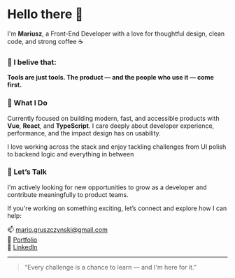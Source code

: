 # Hello there 👋  
I'm **Mariusz**, a Front-End Developer with a love for thoughtful design, clean code, and strong coffee ☕️ 

### 🧠 I belive that:

**Tools are just tools. The product — and the people who use it — come first.**  


### 🚀 What I Do

Currently focused on building modern, fast, and accessible products with **Vue**, **React**, and **TypeScript**. I care deeply about developer experience, performance, and the impact design has on usability.

I love working across the stack and enjoy tackling challenges from UI polish to backend logic and everything in between


### 💬 Let’s Talk

I'm actively looking for new opportunities to grow as a developer and contribute meaningfully to product teams.  

If you're working on something exciting, let’s connect and explore how I can help:

📫 mario.gruszczynski@gmail.com  
🔗 [Portfolio](https://www.mariuszgruszczynski.com/)  
💼 [LinkedIn](https://www.linkedin.com/in/mariuszgruszczynski/)

---

> “Every challenge is a chance to learn — and I'm here for it.”







